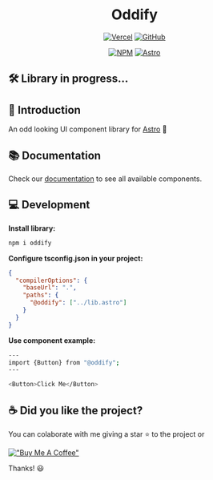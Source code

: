 <div align="center">

# Oddify

[![Vercel](https://vercelbadge.vercel.app/api/joacod/oddify)](https://oddify-nine.vercel.app/)
[![GitHub](https://img.shields.io/github/license/mashape/apistatus.svg)](https://github.com/joacod/oddify/blob/main/LICENSE)

[![NPM](https://img.shields.io/badge/NPM-%23CB3837.svg?style=for-the-badge&logo=npm&logoColor=white)](https://www.npmjs.com/package/oddify)
[![Astro](https://img.shields.io/badge/astro-%232C2052.svg?style=for-the-badge&logo=astro&logoColor=white)](https://astro.build/)

</div>

## 🛠️ Library in progress...

## 👋 Introduction

An odd looking UI component library for [Astro](https://astro.build/) 🚀

## 📚 Documentation

Check our [documentation](https://oddify-nine.vercel.app/) to see all available components.

## 💻 Development

**Install library:**

```bash
npm i oddify
```

**Configure tsconfig.json in your project:**

```json
{
  "compilerOptions": {
    "baseUrl": ".",
    "paths": {
      "@oddify": ["../lib.astro"]
    }
  }
}
```

**Use component example:**

```bash
---
import {Button} from "@oddify";
---

<Button>Click Me</Button>
```

## ☕️ Did you like the project?

You can colaborate with me giving a star ⭐️ to the project or

[!["Buy Me A Coffee"](https://www.buymeacoffee.com/assets/img/custom_images/orange_img.png)](https://www.buymeacoffee.com/joacod)

Thanks! 😃
